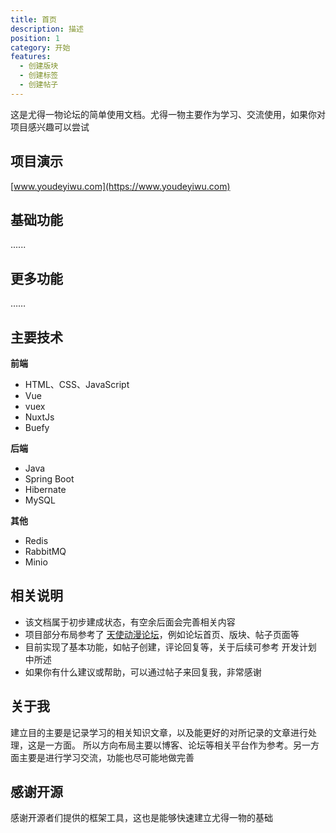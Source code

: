 ```yaml
---
title: 首页
description: 描述
position: 1
category: 开始
features:
  - 创建版块
  - 创建标签
  - 创建帖子
---
```


<div class="content my-4">

这是尤得一物论坛的简单使用文档。尤得一物主要作为学习、交流使用，如果你对项目感兴趣可以尝试

## 项目演示

[www.youdeyiwu.com](https://www.youdeyiwu.com)

## 基础功能

<list :items="features"></list>

......

## 更多功能

……

## 主要技术

<strong>前端</strong>

- HTML、CSS、JavaScript
- Vue
- vuex
- NuxtJs
- Buefy

<strong>后端</strong>

- Java
- Spring Boot
- Hibernate
- MySQL

<strong>其他</strong>

- Redis
- RabbitMQ
- Minio

## 相关说明

<p></p>

- 该文档属于初步建成状态，有空余后面会完善相关内容
- 项目部分布局参考了 [天使动漫论坛](https://www.tsdm39.net/forum.php)，例如论坛首页、版块、帖子页面等
- 目前实现了基本功能，如帖子创建，评论回复等，关于后续可参考 开发计划 中所述
- 如果你有什么建议或帮助，可以通过帖子来回复我，非常感谢

## 关于我

<p></p>

建立目的主要是记录学习的相关知识文章，以及能更好的对所记录的文章进行处理，这是一方面。
所以方向布局主要以博客、论坛等相关平台作为参考。另一方面主要是进行学习交流，功能也尽可能地做完善

## 感谢开源

感谢开源者们提供的框架工具，这也是能够快速建立尤得一物的基础

</div>
